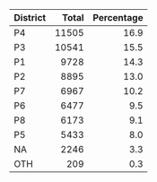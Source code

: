 |District | Total| Percentage|
|:--------|-----:|----------:|
|P4       | 11505|       16.9|
|P3       | 10541|       15.5|
|P1       |  9728|       14.3|
|P2       |  8895|       13.0|
|P7       |  6967|       10.2|
|P6       |  6477|        9.5|
|P8       |  6173|        9.1|
|P5       |  5433|        8.0|
|NA       |  2246|        3.3|
|OTH      |   209|        0.3|
